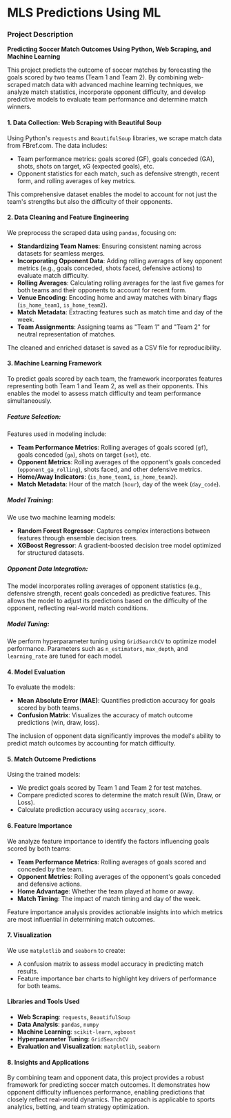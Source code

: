 # MLS Predictions Using ML

### Project Description

**Predicting Soccer Match Outcomes Using Python, Web Scraping, and Machine Learning**

This project predicts the outcome of soccer matches by forecasting the goals scored by two teams (Team 1 and Team 2). By combining web-scraped match data with advanced machine learning techniques, we analyze match statistics, incorporate opponent difficulty, and develop predictive models to evaluate team performance and determine match winners.

#### **1. Data Collection: Web Scraping with Beautiful Soup**
Using Python's `requests` and `BeautifulSoup` libraries, we scrape match data from FBref.com. The data includes:
- Team performance metrics: goals scored (GF), goals conceded (GA), shots, shots on target, xG (expected goals), etc.
- Opponent statistics for each match, such as defensive strength, recent form, and rolling averages of key metrics.

This comprehensive dataset enables the model to account for not just the team's strengths but also the difficulty of their opponents.

#### **2. Data Cleaning and Feature Engineering**
We preprocess the scraped data using `pandas`, focusing on:
- **Standardizing Team Names**: Ensuring consistent naming across datasets for seamless merges.
- **Incorporating Opponent Data**: Adding rolling averages of key opponent metrics (e.g., goals conceded, shots faced, defensive actions) to evaluate match difficulty.
- **Rolling Averages**: Calculating rolling averages for the last five games for both teams and their opponents to account for recent form.
- **Venue Encoding**: Encoding home and away matches with binary flags (`is_home_team1`, `is_home_team2`).
- **Match Metadata**: Extracting features such as match time and day of the week.
- **Team Assignments**: Assigning teams as "Team 1" and "Team 2" for neutral representation of matches.

The cleaned and enriched dataset is saved as a CSV file for reproducibility.

#### **3. Machine Learning Framework**
To predict goals scored by each team, the framework incorporates features representing both Team 1 and Team 2, as well as their opponents. This enables the model to assess match difficulty and team performance simultaneously.

##### **Feature Selection:**
Features used in modeling include:
- **Team Performance Metrics**: Rolling averages of goals scored (`gf`), goals conceded (`ga`), shots on target (`sot`), etc.
- **Opponent Metrics**: Rolling averages of the opponent's goals conceded (`opponent_ga_rolling`), shots faced, and other defensive metrics.
- **Home/Away Indicators**: (`is_home_team1`, `is_home_team2`).
- **Match Metadata**: Hour of the match (`hour`), day of the week (`day_code`).

##### **Model Training:**
We use two machine learning models:
- **Random Forest Regressor**: Captures complex interactions between features through ensemble decision trees.
- **XGBoost Regressor**: A gradient-boosted decision tree model optimized for structured datasets.

##### **Opponent Data Integration:**
The model incorporates rolling averages of opponent statistics (e.g., defensive strength, recent goals conceded) as predictive features. This allows the model to adjust its predictions based on the difficulty of the opponent, reflecting real-world match conditions.

##### **Model Tuning:**
We perform hyperparameter tuning using `GridSearchCV` to optimize model performance. Parameters such as `n_estimators`, `max_depth`, and `learning_rate` are tuned for each model.

#### **4. Model Evaluation**
To evaluate the models:
- **Mean Absolute Error (MAE)**: Quantifies prediction accuracy for goals scored by both teams.
- **Confusion Matrix**: Visualizes the accuracy of match outcome predictions (win, draw, loss).

The inclusion of opponent data significantly improves the model's ability to predict match outcomes by accounting for match difficulty.

#### **5. Match Outcome Predictions**
Using the trained models:
- We predict goals scored by Team 1 and Team 2 for test matches.
- Compare predicted scores to determine the match result (Win, Draw, or Loss).
- Calculate prediction accuracy using `accuracy_score`.

#### **6. Feature Importance**
We analyze feature importance to identify the factors influencing goals scored by both teams:
- **Team Performance Metrics**: Rolling averages of goals scored and conceded by the team.
- **Opponent Metrics**: Rolling averages of the opponent's goals conceded and defensive actions.
- **Home Advantage**: Whether the team played at home or away.
- **Match Timing**: The impact of match timing and day of the week.

Feature importance analysis provides actionable insights into which metrics are most influential in determining match outcomes.

#### **7. Visualization**
We use `matplotlib` and `seaborn` to create:
- A confusion matrix to assess model accuracy in predicting match results.
- Feature importance bar charts to highlight key drivers of performance for both teams.

#### **Libraries and Tools Used**
- **Web Scraping**: `requests`, `BeautifulSoup`
- **Data Analysis**: `pandas`, `numpy`
- **Machine Learning**: `scikit-learn`, `xgboost`
- **Hyperparameter Tuning**: `GridSearchCV`
- **Evaluation and Visualization**: `matplotlib`, `seaborn`

#### **8. Insights and Applications**
By combining team and opponent data, this project provides a robust framework for predicting soccer match outcomes. It demonstrates how opponent difficulty influences performance, enabling predictions that closely reflect real-world dynamics. The approach is applicable to sports analytics, betting, and team strategy optimization.
